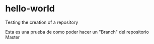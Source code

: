 # hello-world
Testing the creation of a repository

Esta es una prueba de como poder hacer un "Branch" del repositorio Master
